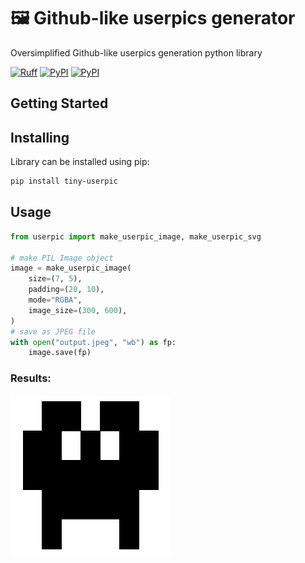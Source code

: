 # 🖼️ Github-like userpics generator

Oversimplified Github-like userpics generation python library

[![Ruff](https://img.shields.io/endpoint?url=https://raw.githubusercontent.com/astral-sh/ruff/main/assets/badge/v2.json)](https://github.com/astral-sh/ruff)
[![PyPI](https://img.shields.io/pypi/v/tiny-userpic.svg)](https://pypi.python.org/pypi/tiny-userpic)
[![PyPI](https://img.shields.io/pypi/dm/tiny-userpic.svg)](https://pypi.python.org/pypi/tiny-userpic)

## Getting Started

## Installing

Library can be installed using pip:

```bash
pip install tiny-userpic
```

## Usage

```python
from userpic import make_userpic_image, make_userpic_svg

# make PIL Image object
image = make_userpic_image(
    size=(7, 5),
    padding=(20, 10),
    mode="RGBA",
    image_size=(300, 600),
)
# save as JPEG file
with open("output.jpeg", "wb") as fp:
    image.save(fp)
```

### Results:

![alt text](example.png)
